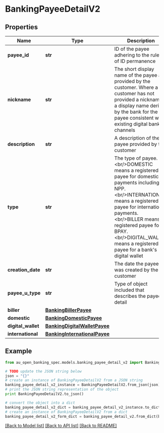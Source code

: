 # BankingPayeeDetailV2


## Properties

Name | Type | Description | Notes
------------ | ------------- | ------------- | -------------
**payee_id** | **str** | ID of the payee adhering to the rules of ID permanence | 
**nickname** | **str** | The short display name of the payee as provided by the customer. Where a customer has not provided a nickname, a display name derived by the bank for the payee consistent with existing digital banking channels | 
**description** | **str** | A description of the payee provided by the customer | [optional] 
**type** | **str** | The type of payee.&lt;br/&gt;DOMESTIC means a registered payee for domestic payments including NPP. &lt;br/&gt;INTERNATIONAL means a registered payee for international payments. &lt;br/&gt;BILLER means a registered payee for BPAY. &lt;br/&gt;DIGITAL_WALLET means a registered payee for a bank&#39;s digital wallet | 
**creation_date** | **str** | The date the payee was created by the customer | [optional] 
**payee_u_type** | **str** | Type of object included that describes the payee in detail | 
**biller** | [**BankingBillerPayee**](BankingBillerPayee.md) |  | [optional] 
**domestic** | [**BankingDomesticPayee**](BankingDomesticPayee.md) |  | [optional] 
**digital_wallet** | [**BankingDigitalWalletPayee**](BankingDigitalWalletPayee.md) |  | [optional] 
**international** | [**BankingInternationalPayee**](BankingInternationalPayee.md) |  | [optional] 

## Example

```python
from au_open_banking_spec.models.banking_payee_detail_v2 import BankingPayeeDetailV2

# TODO update the JSON string below
json = "{}"
# create an instance of BankingPayeeDetailV2 from a JSON string
banking_payee_detail_v2_instance = BankingPayeeDetailV2.from_json(json)
# print the JSON string representation of the object
print BankingPayeeDetailV2.to_json()

# convert the object into a dict
banking_payee_detail_v2_dict = banking_payee_detail_v2_instance.to_dict()
# create an instance of BankingPayeeDetailV2 from a dict
banking_payee_detail_v2_form_dict = banking_payee_detail_v2.from_dict(banking_payee_detail_v2_dict)
```
[[Back to Model list]](../README.md#documentation-for-models) [[Back to API list]](../README.md#documentation-for-api-endpoints) [[Back to README]](../README.md)


